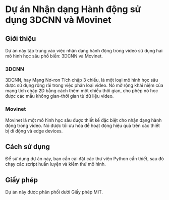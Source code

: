 # Dự án Nhận dạng Hành động sử dụng 3DCNN và Movinet

## Giới thiệu

Dự án này tập trung vào việc nhận dạng hành động trong video sử dụng hai mô hình học sâu phổ biến: 3DCNN và Movinet.

### 3DCNN

3DCNN, hay Mạng Nơ-ron Tích chập 3 chiều, là một loại mô hình học sâu được sử dụng rộng rãi trong việc phân loại video. Nó mở rộng khái niệm của mạng tích chập 2D bằng cách thêm một chiều thời gian, cho phép nó học được các mẫu không gian-thời gian từ dữ liệu video.

### Movinet

Movinet là một mô hình học sâu được thiết kế đặc biệt cho nhận dạng hành động trong video. Nó được tối ưu hóa để hoạt động hiệu quả trên các thiết bị di động và edge devices.

## Cách sử dụng

Để sử dụng dự án này, bạn cần cài đặt các thư viện Python cần thiết, sau đó chạy các script huấn luyện và kiểm thử mô hình.

## Giấy phép

Dự án này được phân phối dưới Giấy phép MIT.
